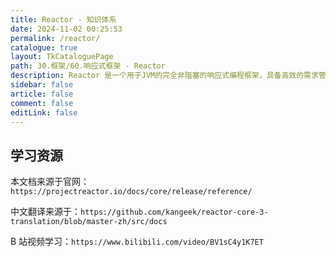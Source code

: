 ```yaml
---
title: Reactor - 知识体系
date: 2024-11-02 00:25:53
permalink: /reactor/
catalogue: true
layout: TkCataloguePage
path: 30.框架/60.响应式框架 - Reactor
description: Reactor 是一个用于JVM的完全非阻塞的响应式编程框架，具备高效的需求管理（即对「背压（backpressure）」的控制）能力。完全遵循和实现了「响应式扩展规范」（Reactive Extensions Specification）。
sidebar: false
article: false
comment: false
editLink: false
---
```


## 学习资源

本文档来源于官网：`https://projectreactor.io/docs/core/release/reference/`

中文翻译来源于：`https://github.com/kangeek/reactor-core-3-translation/blob/master-zh/src/docs`

B 站视频学习：`https://www.bilibili.com/video/BV1sC4y1K7ET`
